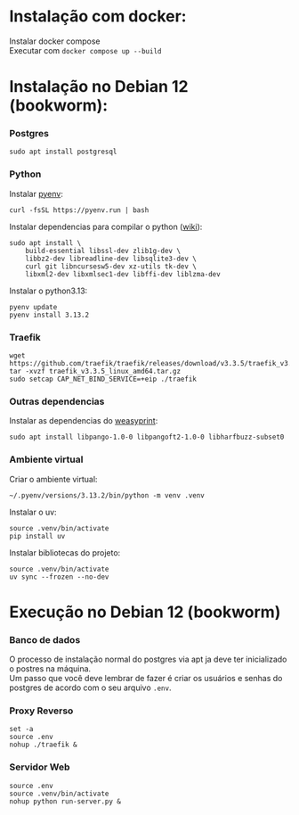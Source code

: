 # Instalação com docker:
Instalar docker compose  
Executar com `docker compose up --build`

# Instalação no Debian 12 (bookworm):
### Postgres
```
sudo apt install postgresql
```

### Python
Instalar [pyenv](https://github.com/pyenv/pyenv):
```
curl -fsSL https://pyenv.run | bash
```

Instalar dependencias para compilar o python ([wiki](https://github.com/pyenv/pyenv/wiki#suggested-build-environment)):
```
sudo apt install \
    build-essential libssl-dev zlib1g-dev \
    libbz2-dev libreadline-dev libsqlite3-dev \
    curl git libncursesw5-dev xz-utils tk-dev \
    libxml2-dev libxmlsec1-dev libffi-dev liblzma-dev
```

Instalar o python3.13:
```
pyenv update
pyenv install 3.13.2
```

### Traefik
```
wget https://github.com/traefik/traefik/releases/download/v3.3.5/traefik_v3.3.5_linux_amd64.tar.gz
tar -xvzf traefik_v3.3.5_linux_amd64.tar.gz
sudo setcap CAP_NET_BIND_SERVICE=+eip ./traefik
```

### Outras dependencias
Instalar as dependencias do [weasyprint](https://doc.courtbouillon.org/weasyprint/v64.1/first_steps.html):
```
sudo apt install libpango-1.0-0 libpangoft2-1.0-0 libharfbuzz-subset0
```


### Ambiente virtual
Criar o ambiente virtual:
```
~/.pyenv/versions/3.13.2/bin/python -m venv .venv
```

Instalar o uv:
```
source .venv/bin/activate
pip install uv
```

Instalar bibliotecas do projeto:
```
source .venv/bin/activate
uv sync --frozen --no-dev
```

# Execução no Debian 12 (bookworm)
### Banco de dados
O processo de instalação normal do postgres via apt ja deve ter inicializado o postres na máquina.  
Um passo que você deve lembrar de fazer é criar os usuários e senhas do postgres de acordo com o seu arquivo `.env`.

### Proxy Reverso
```
set -a
source .env
nohup ./traefik &
```

### Servidor Web
```
source .env
source .venv/bin/activate
nohup python run-server.py &
```
